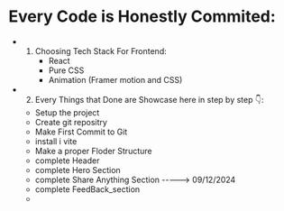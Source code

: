 # Every Code is Honestly Commited:
- 1. Choosing Tech Stack For Frontend:
        - React 
        - Pure CSS
        - Animation (Framer motion and CSS)

- 2. Every Things that Done are Showcase here in step by step 👇: 
    - Setup the project
    - Create git repositry
    - Make First Commit to Git
    - install i vite
    - Make a proper Floder Structure
    - complete Header
    - complete Hero Section   
    - complete Share Anything Section   -----> 09/12/2024
    - complete FeedBack_section
    - 
    
    